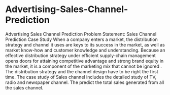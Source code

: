 # Advertising-Sales-Channel-Prediction
Advertising Sales Channel Prediction Problem Statement: Sales Channel Prediction Case Study    When a company enters a market, the distribution strategy and channel it uses are keys to its success in the market, as well as market know-how and customer knowledge and understanding. Because an effective distribution strategy under efficient supply-chain management opens doors for attaining competitive advantage and strong brand equity in the market, it is a component of the marketing mix that cannot be ignored .   The distribution strategy and the channel design have to be right the first time. The case study of Sales channel includes the detailed study of TV, radio and newspaper channel. The predict the total sales generated from all the sales channel.  
